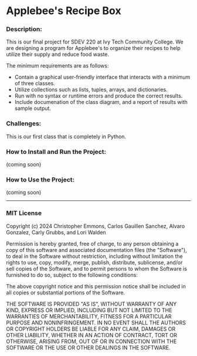 <h1>Applebee's Recipe Box</h1>

<h3>Description:</h3>
This is our final project for SDEV 220 at Ivy Tech Community College. 
We are designing a program for Applebee's to organize their recipes to help utilize their supply and reduce food waste.


The minimum requirements are as follows:
<ul>
<li>Contain a graphical user-friendly interface that interacts with a minimum of three classes.</li>
<li>Utilize collections such as lists, tuples, arrays, and dictionaries.</li>
<li>Run with no syntax or runtime errors and produce the correct results.</li>
<li>Include documenation of the class diagram, and a report of results with sample output.</li>
</ul>

<h3>Challenges:</h3>
This is our first class that is completely in Python.

<h3>How to Install and Run the Project:</h3>
(coming soon)

<h3>How to Use the Project:</h3>
(coming soon)

<hr>
<h3>MIT License</h3>
Copyright (c) 2024 Christopher Emmons, Carlos Gauillen Sanchez, Alvaro Gonzalez, Carly Grubbs, and Lori Walden

Permission is hereby granted, free of charge, to any person obtaining a copy of this software and associated documentation files (the "Software"), to deal in the Software without restriction, including without limitation the rights to use, copy, modify, merge, publish, distribute, sublicense, and/or sell copies of the Software, and to permit persons to whom the Software is furnished to do so, subject to the following conditions:

The above copyright notice and this permission notice shall be included in all copies or substantial portions of the Software.

THE SOFTWARE IS PROVIDED "AS IS", WITHOUT WARRANTY OF ANY KIND, EXPRESS OR IMPLIED, INCLUDING BUT NOT LIMITED TO THE WARRANTIES OF MERCHANTABILITY, FITNESS FOR A PARTICULAR PURPOSE AND NONINFRINGEMENT. IN NO EVENT SHALL THE AUTHORS OR COPYRIGHT HOLDERS BE LIABLE FOR ANY CLAIM, DAMAGES OR OTHER LIABILITY, WHETHER IN AN ACTION OF CONTRACT, TORT OR OTHERWISE, ARISING FROM, OUT OF OR IN CONNECTION WITH THE SOFTWARE OR THE USE OR OTHER DEALINGS IN THE SOFTWARE.
